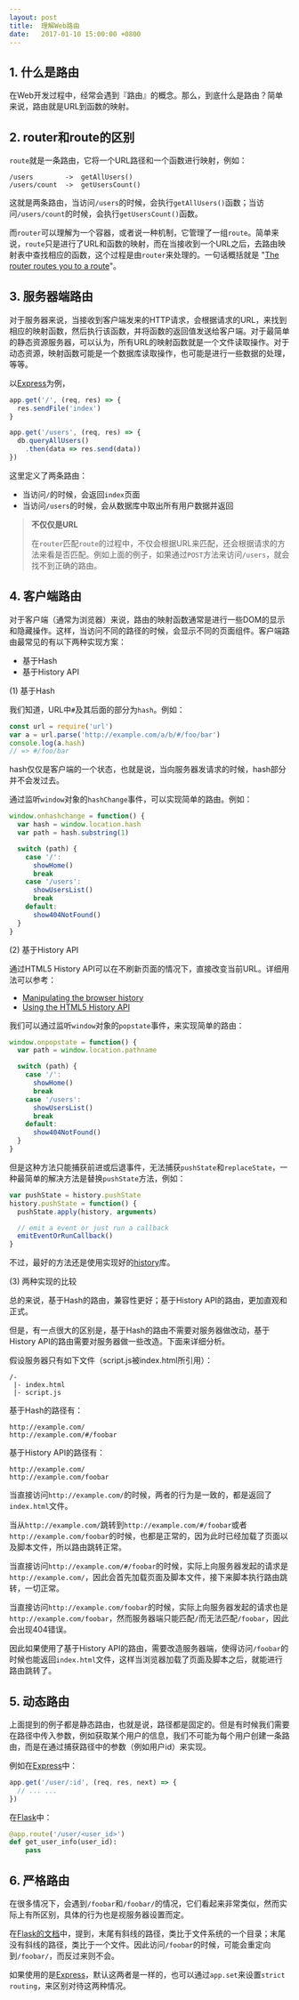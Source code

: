 ```yaml
---
layout: post
title:  理解Web路由
date:   2017-01-10 15:00:00 +0800
---
```


## 1. 什么是路由

在Web开发过程中，经常会遇到『路由』的概念。那么，到底什么是路由？简单来说，路由就是URL到函数的映射。

## 2. router和route的区别

`route`就是一条路由，它将一个URL路径和一个函数进行映射，例如：

```
/users        ->  getAllUsers()
/users/count  ->  getUsersCount()
```

这就是两条路由，当访问`/users`的时候，会执行`getAllUsers()`函数；当访问`/users/count`的时候，会执行`getUsersCount()`函数。

而`router`可以理解为一个容器，或者说一种机制，它管理了一组`route`。简单来说，`route`只是进行了URL和函数的映射，而在当接收到一个URL之后，去路由映射表中查找相应的函数，这个过程是由`router`来处理的。一句话概括就是 "[The router routes you to a route](http://english.stackexchange.com/questions/182441/what-is-the-difference-between-router-and-route#answer-182443)"。

## 3. 服务器端路由

对于服务器来说，当接收到客户端发来的HTTP请求，会根据请求的URL，来找到相应的映射函数，然后执行该函数，并将函数的返回值发送给客户端。对于最简单的静态资源服务器，可以认为，所有URL的映射函数就是一个文件读取操作。对于动态资源，映射函数可能是一个数据库读取操作，也可能是进行一些数据的处理，等等。

以[Express](http://expressjs.com/)为例，

```js
app.get('/', (req, res) => {
  res.sendFile('index')
}

app.get('/users', (req, res) => {
  db.queryAllUsers()
    .then(data => res.send(data))
})
```

这里定义了两条路由：

- 当访问`/`的时候，会返回`index`页面
- 当访问`/users`的时候，会从数据库中取出所有用户数据并返回

> **不仅仅是URL**
> 
> 在`router`匹配`route`的过程中，不仅会根据URL来匹配，还会根据请求的方法来看是否匹配。例如上面的例子，如果通过`POST`方法来访问`/users`，就会找不到正确的路由。

## 4. 客户端路由

对于客户端（通常为浏览器）来说，路由的映射函数通常是进行一些DOM的显示和隐藏操作。这样，当访问不同的路径的时候，会显示不同的页面组件。客户端路由最常见的有以下两种实现方案：

- 基于Hash
- 基于History API

(1) 基于Hash

我们知道，URL中`#`及其后面的部分为`hash`。例如：

```js
const url = require('url')
var a = url.parse('http://example.com/a/b/#/foo/bar')
console.log(a.hash)
// => #/foo/bar
```

hash仅仅是客户端的一个状态，也就是说，当向服务器发请求的时候，hash部分并不会发过去。

通过监听`window`对象的`hashChange`事件，可以实现简单的路由。例如：

```js
window.onhashchange = function() {
  var hash = window.location.hash
  var path = hash.substring(1)

  switch (path) {
    case '/':
      showHome()
      break
    case '/users':
      showUsersList()
      break
    default:
      show404NotFound()
  }
}
```

(2) 基于History API

通过HTML5 History API可以在不刷新页面的情况下，直接改变当前URL。详细用法可以参考：

- [Manipulating the browser history](https://developer.mozilla.org/en-US/docs/Web/API/History_API)
- [Using the HTML5 History API](https://css-tricks.com/using-the-html5-history-api/)

我们可以通过监听`window`对象的`popstate`事件，来实现简单的路由：

```js
window.onpopstate = function() {
  var path = window.location.pathname

  switch (path) {
    case '/':
      showHome()
      break
    case '/users':
      showUsersList()
      break
    default:
      show404NotFound()
  }
}
```

但是这种方法只能捕获前进或后退事件，无法捕获`pushState`和`replaceState`，一种最简单的解决方法是替换`pushState`方法，例如：

```js
var pushState = history.pushState
history.pushState = function() {
  pushState.apply(history, arguments)

  // emit a event or just run a callback
  emitEventOrRunCallback()
}
```

不过，最好的方法还是使用实现好的[history](https://github.com/mjackson/history)库。

(3) 两种实现的比较

总的来说，基于Hash的路由，兼容性更好；基于History API的路由，更加直观和正式。

但是，有一点很大的区别是，基于Hash的路由不需要对服务器做改动，基于History API的路由需要对服务器做一些改造。下面来详细分析。

假设服务器只有如下文件（script.js被index.html所引用）：

```
/-
 |- index.html
 |- script.js
```

基于Hash的路径有：

```
http://example.com/
http://example.com/#/foobar
```

基于History API的路径有：

```
http://example.com/
http://example.com/foobar
```

当直接访问`http://example.com/`的时候，两者的行为是一致的，都是返回了`index.html`文件。

当从`http://example.com/`跳转到`http://example.com/#/foobar`或者`http://example.com/foobar`的时候，也都是正常的，因为此时已经加载了页面以及脚本文件，所以路由跳转正常。

当直接访问`http://example.com/#/foobar`的时候，实际上向服务器发起的请求是`http://example.com/`，因此会首先加载页面及脚本文件，接下来脚本执行路由跳转，一切正常。

当直接访问`http://example.com/foobar`的时候，实际上向服务器发起的请求也是`http://example.com/foobar`，然而服务器端只能匹配`/`而无法匹配`/foobar`，因此会出现404错误。

因此如果使用了基于History API的路由，需要改造服务器端，使得访问`/foobar`的时候也能返回`index.html`文件，这样当浏览器加载了页面及脚本之后，就能进行路由跳转了。

## 5. 动态路由

上面提到的例子都是静态路由，也就是说，路径都是固定的。但是有时候我们需要在路径中传入参数，例如获取某个用户的信息，我们不可能为每个用户创建一条路由，而是在通过捕获路径中的参数（例如用户id）来实现。

例如在[Express](http://expressjs.com/)中：

```js
app.get('/user/:id', (req, res, next) => {
  // ... ...
})
```

在[Flask](http://flask.pocoo.org/)中：

```py
@app.route('/user/<user_id>')
def get_user_info(user_id):
    pass
```

## 6. 严格路由

在很多情况下，会遇到`/foobar`和`/foobar/`的情况，它们看起来非常类似，然而实际上有所区别，具体的行为也是视服务器设置而定。

在[Flask的文档](http://flask.pocoo.org/docs/0.10/quickstart/#variable-rules)中，提到，末尾有斜线的路径，类比于文件系统的一个目录；末尾没有斜线的路径，类比于一个文件。因此访问`/foobar`的时候，可能会重定向到`/foobar/`，而反过来则不会。

如果使用的是[Express](http://expressjs.com/)，默认这两者是一样的，也可以通过`app.set`来设置`strict routing`，来区别对待这两种情况。
